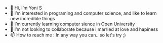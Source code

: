 - 👋 Hi, I’m Yoni S
- 👀 I’m interested in programing and computer science, and like to learn new incredible things
- 🌱 I’m currently learning computer sience in Open University 
- 💞️ I’m not looking to collaborate because i married at love and hapiness
- 📫 How to reach me : In any way you can.. so let's try ;)

<!---
jonis100/jonis100 is a ✨ special ✨ repository because its `README.md` (this file) appears on your GitHub profile.
You can click the Preview link to take a look at your changes.
--->
